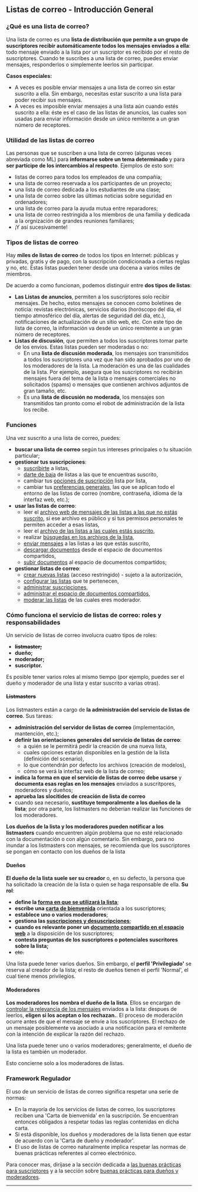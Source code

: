 Listas de correo - Introducción General
---------------------------------------

### ¿Qué es una lista de correo?

Una lista de correo es una **lista de distribución que permite a un grupo de suscriptores recibir automáticamente todos los mensajes enviados a ella**: todo mensaje enviado a la lista por un suscriptor es recibido por el resto de suscriptores. Cuando te suscribes a una lista de correo, puedes enviar mensajes, responderlos o simplemente leerlos sin participar.

**Casos especiales:**

-   A veces es posible enviar mensajes a una lista de correo sin estar suscrito a ella. Sin embargo, necesitas estar suscrito a una lista para poder recibir sus mensajes.
-   A veces es imposible enviar mensajes a una lista aún cuando estés suscrito a ella: éste es el caso de las listas de anuncios, las cuales son usadas para enviar información desde un único remitente a un gran número de receptores.

### Utilidad de las listas de correo

Las personas que se suscriben a una lista de correo (algunas veces abreviada como ML) para **informarse sobre un tema determinado** y para **ser partícipe de los intercambios al respecto**. Ejemplos de esto son:

-   listas de correo para todos los empleados de una compañía;
-   una lista de correo reservada a los participantes de un proyecto;
-   una lista de correo dedicada a los estudiantes de una clase;
-   una lista de correo sobre las últimas noticias sobre seguridad en ordenadores;
-   una lista de correo para la ayuda mutua entre reparadores;
-   una lista de correo restringida a los miembros de una familia y dedicada a la orgnización de grandes reuniones familiares;
-   ¡Y así sucesivamente!

### Tipos de listas de correo

Hay **miles de listas de correo** de todos los tipos en Internet: públicas y privadas, gratis y de pago, con la suscripción condicionada a ciertas reglas y no, etc. Estas listas pueden tener desde una docena a varios miles de miembros.

De acuerdo a como funcionan, podemos distinguir entre **dos tipos de listas**:

-   **Las Listas de anuncios**, permiten a los suscriptores solo recibir mensajes. De hecho, estos mensajes se conocen como boletines de noticia: revistas electrónicas, servicios diarios (horóscopo del día, el tiempo atmosférico del día, alertas de seguridad del día, etc.), notificaciones de actualización de un sitio web, etc. Con este tipo de lista de correo, la información va desde un único remitente a un gran número de receptores.
-   **Listas de discusión**, que permiten a todos los suscriptores tomar parte de los envíos. Estas listas pueden ser moderadas o no:
    -   En una **lista de discusión moderada**, los mensajes son transmitidos a todos los suscriptores una vez que han sido aprobados por uno de los moderadores de la lista. La moderación es una de las cualidades de la lista. Por ejemplo, asegura que los suscriptores no recibirán mensajes fuera del tema de la lista o mensajes comerciales no solicitados (spams) o mensajes que contienen archivos adjuntos de gran tamaño, etc.
    -   Es una **lista de discusión no moderada**, los mensajes son transmitidos tan pronto como el robot de administración de la lista los recibe.

### <span id="features"></span>Funciones

Una vez suscrito a una lista de correo, puedes:

-   **buscar una lista de correo** según tus intereses principales o tu situación particular;
-   **gestionar tus suscripciones**:
    -   [suscribirte](user#subscribe.md) a listas,
    -   [darte de baja](user#unsubscribe.md) de listas a las que te encuentras suscrito,
    -   cambiar tus [opciones de suscripción](user#options.md) lista por lista,
    -   cambiar tus [preferencias generales](user#pref.md), las que se aplican todo el entorno de las listas de correo (nombre, contraseña, idioma de la interfaz web, etc.);
-   **usar las listas de correo**:
    -   leer el [archivo web de mensajes de las listas a las que no estás suscrito](arc.md), si ese archivo es público y si tus permisos personales te permiten acceder a esas listas,
    -   leer el [archivo de las listas a las cuales estás suscrito](arc.md),
    -   realizar [búsquedas en los archivos de la lista](arc#arcsearch.md),
    -   [enviar mensajes](sendmsg.md) a las listas a las que estás suscrito,
    -   [descargar documentos](shared#shared_read.md) desde el espacio de documentos compartidos,
    -   [subir documentos](shared#shared_upload.md) al espacio de documentos compartidos;
-   **gestionar listas de correo**:
    -   [crear nuevas listas](admin#create_list.md) (acceso restringido) - sujeto a la autorización,
    -   [configurar las listas](admin#edit_list.md) que te pertenecen,
    -   [administrar suscripciones](admin#manage_members.md),
    -   [administrar el espacio de documentos compartidos](admin#manage_shared.md),
    -   [moderar las listas](admin#moderate.md) de las cuales eres moderador.

### <span id="roles"></span>Cómo funciona el servicio de listas de correo: roles y responsabilidades

Un servicio de listas de correo involucra cuatro tipos de roles:

-   ~~**listmaster;**~~
-   **dueño;**
-   **moderador;**
-   **suscriptor.**

Es posible tener varios roles al mismo tiempo (por ejemplo, puedes ser el dueño y moderador de una lista y estar suscrito a varias otras).

#### ~~Listmasters~~

Los listmasters están a cargo de **la administración del servicio de listas de correo**. Sus tareas:

-   **administración del servidor de listas de correo** (implementación, mantención, etc.);
-   **definir las orientaciones generales del servicio de listas de correo**:
    -   a quién se le permitirá pedir la creación de una nueva lista,
    -   cuales opciones estarán disponibles en la gestión de la lista (definición del scenario),
    -   lo que contendrán por defecto los archivos (creación de modelos),
    -   cómo se verá la interfaz web de la lista de correo;
-   **indica la forma en que el servicio de listas de correo debe usarse** y **documenta esas reglas en los mensajes** enviados a suscritpores, moderadores y dueños;
-   **aprueba las slocitides de creación de lista de correo**
-   cuando sea necesario, **sustituye temporalmente a los dueños de la lista**; por otra parte, los listmasters no deberían realizar las funciones de los moderadores.

**Los dueños de la lista y los moderadores pueden notificar a los listmasters** cuando encuentren algún problema que no esté relacionado con la documentación o con algún comentario. Sin embargo, para no inundar a los listmasters con mensajes, se recomienda que los suscriptores se pongan en contacto con los dueños de la lista

#### Dueños

**El dueño de la lista suele ser su creador** o, en su defecto, la persona que ha solicitado la creación de la lista o quien se haga responsable de ella. **Su rol**:

-   **define la [forma en que se utilizará la lista](admin#edit_list.md)**;
-   **escribe una [carta de bienvenida](admin#charter.md)** orientada a los suscriptores;
-   **establece uno o varios <span>moderadores</span>**;
-   **gestiona las [suscripciones y desuscripciones](admin#manage_members.md)**;
-   **cuando es relevante poner un [documento compartido en el espacio web](admin#manage_shared.md)** a la disposición de los suscriptores;
-   **contesta preguntas de los suscriptores o potenciales suscritores sobre la lista;**
-   ~~etc.~~

Una lista puede tener varios dueños. Sin embargo, el **perfil 'Privilegiado'** se reserva al creador de la lista; el resto de dueños tienen el perfil 'Normal', el cual tiene menos privilegios.

#### Moderadores

**Los moderadores los nombra el dueño de la lista**. Ellos se encargan de [controlar la relevancia de los mensajes](admin#moderate.md) enviados a la lista: despues de leerlos, **eligen si los aceptan o los rechazan.**. El proceso de moderación ocurre antes de que el mensaje se envíe a los suscriptores. El rechazo de un mensaje posiblemente va asociado a una notificación para el remitente con la intención de explicar la razón del rechazo.

Una lista puede tener uno o varios moderadores; generalmente, el dueño de la lista es también un moderador.

Esto concierne solo a los moderadores de listas.

### <span id="policy"></span>Framework Regulador

El uso de un servicio de listas de correo significa respetar una serie de normas:

-   En la mayoría de los servicios de listas de correo, los suscriptores reciben una 'Carta de bienvenida' en la suscripción. Se encuentran entonces obligados a respetar todas las reglas contenidas en dicha carta.
-   Si está disponible, los dueños y moderadores de la lista tienen que estar de acuerdo con la 'Carta de dueño y moderador'.
-   El uso de listas de correo naturalmente implica respetar las normas de buenas prácticas referentes al correo electrónico.

Para conocer mas, diríjase a la sección dedicada a [las buenas prácticas para suscriptores](sendmsg#rulesuser.md) y a la sección sobre [buenas prácticas para dueños y moderadores](admin#rulesadmin.md).

------------------------------------------------------------------------
